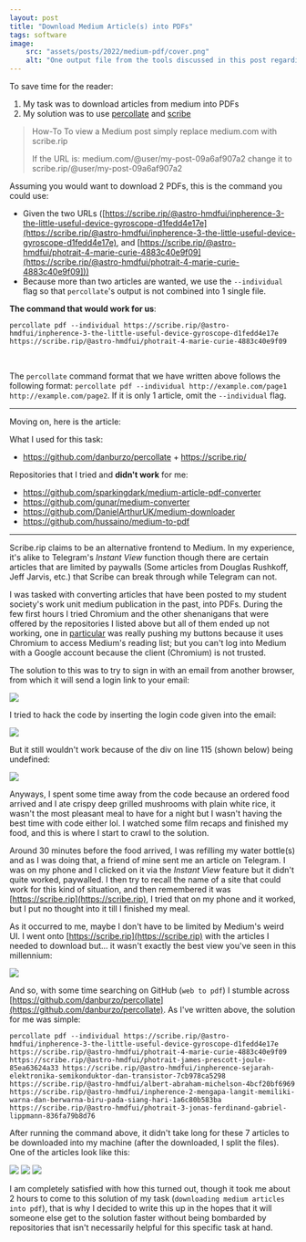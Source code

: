 ```yaml
---
layout: post
title: "Download Medium Article(s) into PDFs"
tags: software
image:
    src: "assets/posts/2022/medium-pdf/cover.png"
    alt: "One output file from the tools discussed in this post regarding medium content retrieval into local disk"
---
```


To save time for the reader:

1. My task was to download articles from medium into PDFs
1. My solution was to use [percollate](https://github.com/danburzo/percollate) and [scribe](https://scribe.rip/)

> How-To
> To view a Medium post simply replace medium.com with scribe.rip
> 
> If the URL is: medium.com/@user/my-post-09a6af907a2 change it to scribe.rip/@user/my-post-09a6af907a2

Assuming you would want to download 2 PDFs, this is the command you could use:

- Given the two URLs ([https://scribe.rip/@astro-hmdfui/inpherence-3-the-little-useful-device-gyroscope-d1fedd4e17e](https://scribe.rip/@astro-hmdfui/inpherence-3-the-little-useful-device-gyroscope-d1fedd4e17e), and [https://scribe.rip/@astro-hmdfui/photrait-4-marie-curie-4883c40e9f09](https://scribe.rip/@astro-hmdfui/photrait-4-marie-curie-4883c40e9f09]))
- Because more than two articles are wanted, we use the `--individual` flag so that `percollate`'s output is not combined into 1 single file.

**The command that would work for us**:

```
percollate pdf --individual https://scribe.rip/@astro-hmdfui/inpherence-3-the-little-useful-device-gyroscope-d1fedd4e17e https://scribe.rip/@astro-hmdfui/photrait-4-marie-curie-4883c40e9f09
```

<br>

The `percollate` command format that we have written above follows the following format: `percollate pdf --individual http://example.com/page1 http://example.com/page2`. If it is only 1 article, omit the  `--individual` flag.

---

Moving on, here is the article:

What I used for this task:

- https://github.com/danburzo/percollate + https://scribe.rip/

Repositories that I tried and **didn't work** for me:

- https://github.com/sparkingdark/medium-article-pdf-converter
- https://github.com/gunar/medium-converter
- https://github.com/DanielArthurUK/medium-downloader
- https://github.com/hussaino/medium-to-pdf

---

Scribe.rip claims to be an alternative frontend to Medium. In my experience, it's alike to Telegram's _Instant View_ function though there are certain articles that are limited by paywalls (Some articles from Douglas Rushkoff, Jeff Jarvis, etc.) that Scribe can break through while Telegram can not.

I was tasked with converting articles that have been posted to my student society's work unit medium publication in the past, into PDFs. During the few first hours I tried Chromium and the other shenanigans that were offered by the repositories I listed above but all of them ended up not working, one in [particular](https://github.com/hussaino/medium-to-pdf) was really pushing my buttons because it uses Chromium to access Medium's reading list; but you can't log into Medium with a Google account because the client (Chromium) is not trusted. 

The solution to this was to try to sign in with an email from another browser, from which it will send a login link to your email:

<img src="assets/posts/2022/medium-pdf/image1.png" />


I tried to hack the code by inserting the login code given into the email:

<img src="assets/posts/2022/medium-pdf/image2.png" />

But it still wouldn't work because of the div on line 115 (shown below) being undefined:

<img src="assets/posts/2022/medium-pdf/image3.png" />

Anyways, I spent some time away from the code because an ordered food arrived and I ate crispy deep grilled mushrooms with plain white rice, it wasn't the most pleasant meal to have for a night but I wasn't having the best time with code either lol. I watched some film recaps and finished my food, and this is where I start to crawl to the solution.

Around 30 minutes before the food arrived, I was refilling my water bottle(s) and as I was doing that, a friend of mine sent me an article on Telegram. I was on my phone and I clicked on it via the _Instant View_ feature but it didn't quite worked, paywalled. I then try to recall the name of a site that could work for this kind of situation, and then remembered it was [https://scribe.rip](https://scribe.rip), I tried that on my phone and it worked, but I put no thought into it till I finished my meal.

As it occurred to me, maybe I don't have to be limited by Medium's weird UI. I went onto [https://scribe.rip](https://scribe.rip) with the articles I needed to download but... it wasn't exactly the best view you've seen in this millennium:

<img src="assets/posts/2022/medium-pdf/image4.png" />

And so, with some time searching on GitHub (`web to pdf`) I stumble across [https://github.com/danburzo/percollate](https://github.com/danburzo/percollate). As I've written above, the solution for me was simple:

```
percollate pdf --individual https://scribe.rip/@astro-hmdfui/inpherence-3-the-little-useful-device-gyroscope-d1fedd4e17e https://scribe.rip/@astro-hmdfui/photrait-4-marie-curie-4883c40e9f09 https://scribe.rip/@astro-hmdfui/photrait-james-prescott-joule-85ea63624a33 https://scribe.rip/@astro-hmdfui/inpherence-sejarah-elektronika-semikonduktor-dan-transistor-7cb978ca5298 https://scribe.rip/@astro-hmdfui/albert-abraham-michelson-4bcf20bf6969 https://scribe.rip/@astro-hmdfui/inpherence-2-mengapa-langit-memiliki-warna-dan-berwarna-biru-pada-siang-hari-1a6c80b583ba https://scribe.rip/@astro-hmdfui/photrait-3-jonas-ferdinand-gabriel-lippmann-836fa79b8d76 
```

After running the command above, it didn't take long for these 7 articles to be downloaded into my machine (after the downloaded, I split the files). One of the articles look like this:

<img src="assets/posts/2022/medium-pdf/image5.png" />

<img src="assets/posts/2022/medium-pdf/image6.png" />

<img src="assets/posts/2022/medium-pdf/image7.png" />

I am completely satisfied with how this turned out, though it took me about 2 hours to come to this solution of my task (`downloading medium articles into pdf`), that is why I decided to write this up in the hopes that it will someone else get to the solution faster without being bombarded by repositories that isn't necessarily helpful for this specific task at hand.